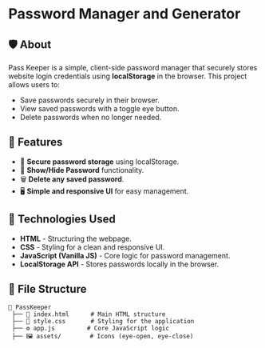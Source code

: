 # Password Manager and Generator

## 🛡️ About
Pass Keeper is a simple, client-side password manager that securely stores website login credentials using **localStorage** in the browser. This project allows users to:

- Save passwords securely in their browser.
- View saved passwords with a toggle eye button.
- Delete passwords when no longer needed.

## 🚀 Features
- 🔐 **Secure password storage** using localStorage.
- 👀 **Show/Hide Password** functionality.
- 🗑️ **Delete any saved password**.
- 🖥️ **Simple and responsive UI** for easy management.

## 📌 Technologies Used
- **HTML** - Structuring the webpage.
- **CSS** - Styling for a clean and responsive UI.
- **JavaScript (Vanilla JS)** - Core logic for password management.
- **LocalStorage API** - Stores passwords locally in the browser.

## 📂 File Structure
```
📂 PassKeeper
 ├── 📄 index.html      # Main HTML structure
 ├── 🎨 style.css       # Styling for the application
 ├── ⚙️ app.js         # Core JavaScript logic
 ├── 🖼️ assets/        # Icons (eye-open, eye-close)
```
 
